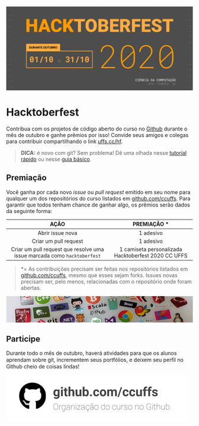 ![Hacktoberfest](./images/header-2020.png)

# Hacktoberfest

Contribua com os projetos de código aberto do curso no [Github](https://github.com) durante o mês de outubro e ganhe prêmios por isso! Convide seus amigos e colegas para contribuir compartilhando o link [uffs.cc/hf](https://uffs.cc/hf).

> **DICA:** é novo com git? Sem problema! Dê uma olhada nesse [tutorial rápido](docs/tutorial-git-basico.md) ou nesse [guia básico](https://github.com/mateusKoppe/git-guia-basico).

## Premiação

Você ganha por cada novo _issue_ ou _pull request_ emitido em seu nome para qualquer um dos repositórios do curso listados em [github.com/ccuffs](https://github.com/ccuffs). Para  garantir  que  todos  tenham  chance  de  ganhar  algo,  os  prêmios  serão  dados da seguinte forma: 

| AÇÃO  | PREMIAÇÃO * |
|:---:|:---:|
| Abrir issue nova  | 1 adesivo |
| Criar um pull request  | 1 adesivo |
| Criar um pull request que resolve uma issue marcada como `hacktoberfest` | 1 camiseta personalizada Hacktoberfest 2020 CC UFFS |


> *= As contribuições precisam ser feitas nos repositórios listados em [github.com/ccuffs](https://github.com/ccuffs), mesmo que esses sejam forks. Issues novas precisam ser, pelo menos, relacionadas com o repositório onde foram abertas. 

![Figura com vários adesivos](./images/stickers.png)

## Participe

Durante todo o mês de outubro, haverá atividades para que os alunos aprendam sobre git, incrementem seus portfólios, e deixem seu perﬁl no Github cheio de coisas lindas! 

[![Link para a organização do curso no Github](./images/cc-github-org-teaser.png)](https://github.com/ccuffs)
